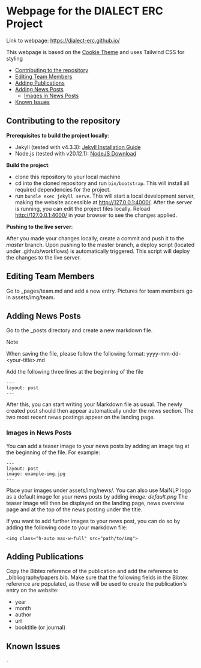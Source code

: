 # Webpage for the DIALECT ERC Project

Link to webpage: https://dialect-erc.github.io/

This webpage is based on the [Cookie Theme](https://github.com/abhinavs/cookie) and uses Tailwind CSS for styling

 * [Contributing to the repository](#contributing-to-the-repository)
 * [Editing Team Members](#editing-team-members)
 * [Adding Publications](#adding-publications)
 * [Adding News Posts](#adding-news-posts)
   + [Images in News Posts](#images-in-news-posts)
 * [Known Issues](#known-issues)



## Contributing to the repository

**Prerequisites to build the project locally**:  
- Jekyll (tested with v4.3.3): [Jekyll Installation Guide](https://jekyllrb.com/docs/installation/)
- Node.js (tested with v20.12.1): [NodeJS Download](https://nodejs.org/en/download)

**Build the project**:
 - clone this repository to your local machine
 - cd into the cloned repository and run ```bin/bootstrap```. This will install all required dependencies for the project.
 - run ```bundle exec jekyll serve```. This will start a local development server, making the website accessible at http://127.0.0.1:4000/. After the server is running, you can edit the project files locally.
Reload http://127.0.0.1:4000/ in your browser to see the changes applied.

**Pushing to the live server**:

After you made your changes locally, create a commit and push it to the *master* branch. Upon pushing to the master branch, a deploy script (located under .github/workflows) is automatically triggered.
This script will deploy the changes to the live server.

## Editing Team Members
Go to _pages/team.md and add a new entry. Pictures for team members go in assets/img/team.

## Adding News Posts
Go to the _posts directory and create a new markdown file.
> [!NOTE]  
> When saving the file, please follow the following format: yyyy-mm-dd-\<your-title\>.md

Add the following three lines at the beginning of the file
```
---
layout: post
---
```
After this, you can start writing your Markdown file as usual.
The newly created post should then appear automatically under the news section. The two most recent news postings appear on the landing page.

### Images in News Posts

You can add a teaser image to your news posts by adding an image tag at the beginning of the file. For example:
```
---
layout: post
image: example-img.jpg
---
```
Place your images under assets/img/news/. You can also use MaiNLP logo as a default image for your news posts by adding *image: default.png*
The teaser image will then be displayed on the landing page, news overview page and at the top of the news posting under the title. 

If you want to add further images to your news post, you can do so by adding the following code to your markdown file:
```
<img class="h-auto max-w-full" src="path/to/img">
```
## Adding Publications
Copy the Bibtex reference of the publication and add the reference to _bibliography/papers.bib. Make sure that the following fields in the Bibtex reference are populated, as these will be used to create the publication's entry on the website:
 - year
 - month
 - author
 - url
 - booktitle (or journal)

## Known Issues
\-
